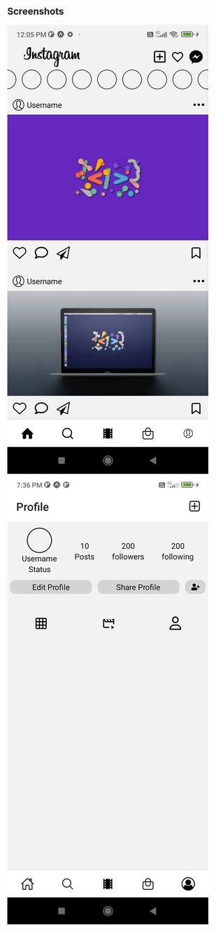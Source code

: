 ## Screenshots
![alias](/assets/HomeScreenShot.jpg "HomeScreenShot")![alias](/assets/ProfileScreenShot.jpg "ProfileScreenShot")
